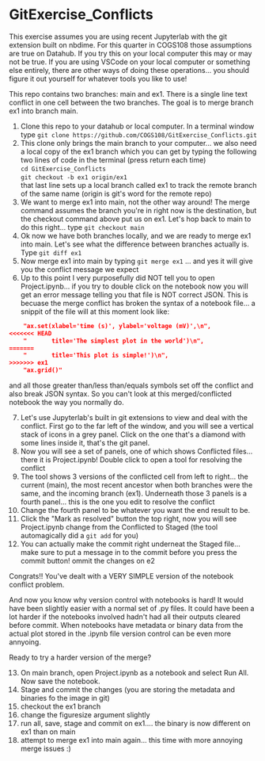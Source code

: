 # GitExercise_Conflicts

This exercise assumes you are using recent Jupyterlab with the git extension built on nbdime.  For this quarter in COGS108 those assumptions are true on Datahub. If you try this on your local computer this may or may not be true. If you are using VSCode on your local computer or something else entirely, there are other ways of doing these operations... you should figure it out yourself for whatever tools you like to use!

This repo contains two branches: main and ex1. There is a single line text conflict in one cell between the two branches. The goal is to merge branch ex1 into branch main.


1. Clone this repo to your datahub or local computer. In a terminal window type `git clone https://github.com/COGS108/GitExercise_Conflicts.git`
2. This clone only brings the main branch to your computer... we also need a local copy of the ex1 branch which you can get by typing the following two lines of code in the terminal (press return each time)<br>
`cd GitExercise_Conflicts`<br>
`git checkout -b ex1 origin/ex1`<br>
that last line sets up a local branch called ex1 to track the remote branch of the same name (origin is git's word for the remote repo)
3. We want to merge ex1 into main, not the other way around! The merge command assumes the branch you're in right now is the destination, but the checkout command above put us on ex1.  Let's hop back to main to do this right... type `git checkout main`
4. Ok now we have both branches locally, and we are ready to merge ex1 into main. Let's see what the difference between branches actually is.  Type `git diff ex1`
5. Now merge ex1 into main by typing `git merge ex1` ... and yes it will give you the conflict message we expect
6. Up to this point I very purposefully did NOT tell you to open Project.ipynb... if you try to double click on the notebook now you will get an error message telling you that file is NOT correct JSON. This is becuase the merge conflict has broken the syntax of a notebook file... a snippit of the file will at this moment look like:
```JSON
    "ax.set(xlabel='time (s)', ylabel='voltage (mV)',\n",
<<<<<<< HEAD
    "       title='The simplest plot in the world')\n",
=======
    "       title='This plot is simple!')\n",
>>>>>>> ex1
    "ax.grid()"
```
and all those greater than/less than/equals symbols set off the conflict and also break JSON syntax.  So you can't look at this merged/conflicted notebook the way you normally do.

7. Let's use Jupyterlab's built in git extensions to view and deal with the conflict.  First go to the far left of the window, and you will see a vertical stack of icons in a grey panel.  Click on the one that's a diamond with some lines inside it, that's the git panel. 
8. Now you will see a set of panels, one of which shows Conflicted files... there it is Project.ipynb!  Double click to open a tool for resolving the conflict
9. The tool shows 3 versions of the conflicted cell from left to right... the current (main), the most recent ancestor when both branches were the same, and the incoming branch (ex1). Underneath those 3 panels is a fourth panel... this is the one you edit to resolve the conflict
10. Change the fourth panel to be whatever you want the end result to be. 
11. Click the "Mark as resolved" button the top right, now you will see Project.ipynb change from the Conflicted to Staged (the tool automagically did a `git add` for you)
12. You can actually make the commit right underneat the Staged file... make sure to put a message in to the commit before you press the commit button!
ommit the changes on e2
   

Congrats!! You've dealt with a VERY SIMPLE version of the notebook conflict problem. 

And now you know why version control with notebooks is hard!  It would have been slightly easier with a normal set of .py files.  It could have been a lot harder if the notebooks involved hadn't had all their outputs cleared before commit.  When notebooks have metadata or binary data from the actual plot stored in the .ipynb file version control can be even more annyoing. 

Ready to try a harder version of the merge?

13. On main branch, open Project.ipynb as a notebook and select Run All.  Now save the notebook.
14. Stage and commit the changes (you are storing the metadata and binaries fo the image in git)
15. checkout the ex1 branch
16. change the figuresize argument slightly
17. run all, save, stage and commit on ex1.... the binary is now different on ex1 than on main
18. attempt to merge ex1 into main again... this time with more annoying merge issues :)
